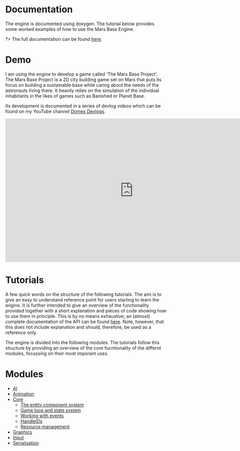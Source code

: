 # Documentation
The engine is documented using doxygen.
The tutorial below provides some worked examples of how to use the Mars Base Engine.

<!-- ?> The full documentation can be found [here](https://adriankoch3010.github.io/MarsBaseEngine/Doxygen/html/index.html). -->
?> The full documentation can be found [here](Doxygen/readme).


# Demo
I am using the engine to develop a game called 'The Mars Base Project'. The Mars Base Project is a 2D city building game set on Mars that puts its focus on building a sustainable base while caring about the needs of the astronauts living there. It heavily relies on the simulation of the individual inhabitants in the likes of games such as Banished or Planet Base.

Its development is documented in a series of devlog videos which can be found on my YouTube channel [Domex Devlogs](https://www.youtube.com/channel/UC8SGfIwAkb97874nAoMN3rg?view_as=subscriber).

<div style="text-align:center; width:100%;">
<iframe width="795" height="447" src="https://www.youtube.com/embed/NfRin9Q3NWU" frameborder="0" allow="accelerometer; autoplay; encrypted-media; gyroscope; picture-in-picture" allowfullscreen></iframe>
</div>

# Tutorials
A few quick words on the structure of the following tutorials. The aim is to give an easy to understand reference point for users starting to learn the engine. It is further intended to give an overview of the functionality provided together with a short explanation and pieces of code showing how to use them in principle. This is by no means exhaustive; an (almost) complete documentation of the API can be found [here](Doxygen/index.html). Note, however, that this does not include explanation and should, therefore, be used as a reference only.

The engine is divided into the following modules. The tutorials follow this structure by providing an overview of the core fucntionality of the differnt modules, focussing on their most imporant uses.

<!-- - Download and Compilation
- First steps -->
<!-- - [Sound and Music](Tutorials/Audio.md) -->

# Modules

- [AI](Tutorials/AI/AI.md)
- [Animation](Tutorials/Animation/Animation.md)
- [Core](Tutorials/Core/Core.md)
    - [The entity component system](Tutorials/Core/EntityComponentSystem.md)
    - [Game loop and state system](Tutorials/Core/StateSystem.md)
    - [Working with events](Tutorials/Core/Events.md)
    - [HandleIDs](Tutorials/Core/HandleID.md)
    - [Resource management](Tutorials/Core/ResourceManagement.md)
- [Graphics](Tutorials/Graphics/Graphics.md)
- [Input](Tutorials/Input/Input.md)
- [Serialisation](Tutorials/Serialisation/Serialisation.md)